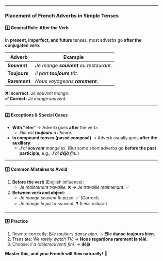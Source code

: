 
---
### **Placement of French Adverbs in Simple Tenses**  

#### **1️⃣ General Rule: After the Verb**  
In **present, imperfect, and future** tenses, most adverbs go **after the conjugated verb**:  

| **Adverb** | **Example** |  
|------------|------------|  
| **Souvent** | *Je mange **souvent** au restaurant.* |  
| **Toujours** | *Il part **toujours** tôt.* |  
| **Rarement** | *Nous voyageons **rarement**.* |  

**❌ Incorrect:** *Je souvent mange.*  
**✅ Correct:** *Je mange souvent.*  

---

#### **2️⃣ Exceptions & Special Cases**  
- **With "être"** → Adverb goes **after** the verb:  
  - *Elle est **toujours** à l’heure.*  
- **In compound tenses (passé composé)** → Adverb usually goes **after the auxiliary**:  
  - *J’ai **souvent** mangé ici.* (But some short adverbs go **before the past participle**, e.g., *J’ai **déjà** fini.*)  

---

#### **3️⃣ Common Mistakes to Avoid**  
1. **Before the verb** (English influence):  
   - *Je maintenant travaille.* ❌ → *Je travaille maintenant.* ✅  
2. **Between verb and object**:  
   - *Je mange souvent la pizza.* ✅ (Correct)  
   - *Je mange la pizza souvent.* ❓ (Less natural)  

---

#### **4️⃣ Practice**  
1. Rewrite correctly: *Elle toujours danse bien.* → **Elle danse toujours bien.**  
2. Translate: *We rarely watch TV.* → **Nous regardons rarement la télé.**  
3. Choose: *Il a (déjà/souvent) fini.* → **déjà**  

**Master this, and your French will flow naturally!** 🌟